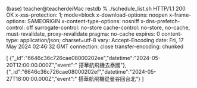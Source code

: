 (base) teacher@teacherdeiMac restdb % ./schedule_list.sh
HTTP/1.1 200 OK
x-xss-protection: 1; mode=block
x-download-options: noopen
x-frame-options: SAMEORIGIN
x-content-type-options: nosniff
x-dns-prefetch-control: off
surrogate-control: no-store
cache-control: no-store, no-cache, must-revalidate, proxy-revalidate
pragma: no-cache
expires: 0
content-type: application/json; charset=utf-8
vary: Accept-Encoding
date: Fri, 17 May 2024 02:46:32 GMT
connection: close
transfer-encoding: chunked

[
 {"_id":"6646c36c726cae08000202ee","datetime":"2024-05-20T12:00:00.000Z","event":" 搭華航飛機去泰國"},
 {"_id":"6646c36c726cae08000202ef","datetime":"2024-05-27T18:00:00.000Z","event":" 搭華航飛機從曼谷回台北"}
]